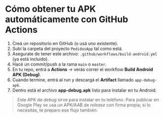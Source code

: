 # Cómo obtener tu APK automáticamente con GitHub Actions

1) Creá un repositorio en GitHub (o usá uno existente).
2) Subí la carpeta del proyecto `PedidosApp` tal como está.
3) Asegurate de tener este archivo: `.github/workflows/build-android.yml` (ya está incluido).
4) Hacé un commit/push a la rama `main` o `master`.
5) En tu repo, entrá a **Actions** → verás correr el workflow **Build Android APK (Debug)**.
6) Cuando termine, entrá al run y descargá el **Artifact** llamado `app-debug-apk`.
7) Dentro está el archivo **app-debug.apk** listo para instalar en tu Android.

> Este APK de *debug* sirve para instalar en tu teléfono. Para publicar en Google Play se usa un APK/AAB de *release* con firma propia; si lo necesitás, te preparo ese flujo también.
